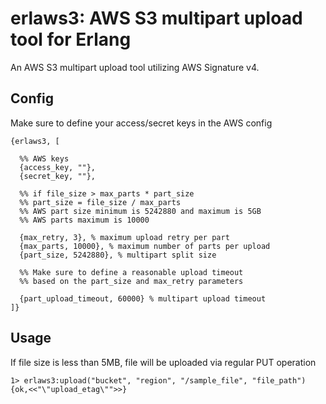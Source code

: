 # erlaws3: AWS S3 multipart upload tool for Erlang #

An AWS S3 multipart upload tool utilizing AWS Signature v4.

## Config ##

Make sure to define your access/secret keys in the AWS config

```
{erlaws3, [

  %% AWS keys
  {access_key, ""},
  {secret_key, ""},

  %% if file_size > max_parts * part_size
  %% part_size = file_size / max_parts
  %% AWS part size minimum is 5242880 and maximum is 5GB
  %% AWS parts maximum is 10000

  {max_retry, 3}, % maximum upload retry per part
  {max_parts, 10000}, % maximum number of parts per upload
  {part_size, 5242880}, % multipart split size

  %% Make sure to define a reasonable upload timeout
  %% based on the part_size and max_retry parameters

  {part_upload_timeout, 60000} % multipart upload timeout
]}
```

## Usage ##

If file size is less than 5MB, file will be uploaded via regular PUT operation

```
1> erlaws3:upload("bucket", "region", "/sample_file", "file_path")
{ok,<<"\"upload_etag\"">>}
```
